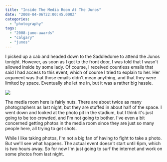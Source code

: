 ```yaml
---
title: "Inside The Media Room At The Junos"
date: "2008-04-06T22:00:45.000Z"
categories: 
  - "photography"
tags: 
  - "2008-juno-awards"
  - "calgary"
  - "junos"
---
```


I picked up a cab and headed down to the Saddledome to attend the Junos tonight. However, as soon as I got to the front door, I was told that I wasn't allowed inside by some lady. Of course, I received countless emails that said I had access to this event, which of course I tried to explain to her. Her argument was that those emails didn't mean anything, and that they were limited by space. Eventually she let me in, but it was a rather big hassle.

[![](http://farm4.static.flickr.com/3289/2393332703_8a27431639.jpg?v=0)](http://flickr.com/photos/duanestorey/2393332703/)

The media room here is fairly nuts. There are about twice as many photographers as last night, but they are stuffed in about half of the space. I went down and looked at the photo pit in the stadium, but I think it's just going to be too crowded, and I'm not going to bother. I've even a bit concerned getting photos in the media room since they are just so many people here, all trying to get shots.

While I like taking photos, I'm not a big fan of having to fight to take a photo. But we'll see what happens. The actual event doesn't start until 6pm, which is two hours away. So for now I'm just going to surf the internet and work on some photos from last night.
